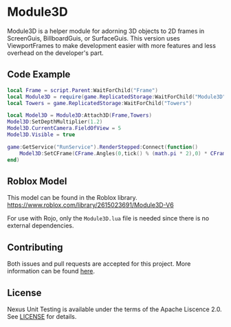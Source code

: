 # Module3D
Module3D is a helper module for adorning 3D objects to 2D frames
in ScreenGuis, BillboardGuis, or SurfaceGuis. This version uses
ViewportFrames to make development easier with more features and
less overhead on the developer's part.

## Code Example
```lua
local Frame = script.Parent:WaitForChild("Frame")
local Module3D = require(game.ReplicatedStorage:WaitForChild("Module3D"))
local Towers = game.ReplicatedStorage:WaitForChild("Towers")

local Model3D = Module3D:Attach3D(Frame,Towers)
Model3D:SetDepthMultiplier(1.2)
Model3D.CurrentCamera.FieldOfView = 5
Model3D.Visible = true

game:GetService("RunService").RenderStepped:Connect(function()
	Model3D:SetCFrame(CFrame.Angles(0,tick() % (math.pi * 2),0) * CFrame.Angles(math.rad(-10),0,0))
end)
```

## Roblox Model
This model can be found in the Roblox library.
https://www.roblox.com/library/2615023691/Module3D-V6

For use with Rojo, only the `Module3D.lua` file is
needed since there is no external dependencies.

## Contributing
Both issues and pull requests are accepted for this project.
More information can be found [here](docs/contributing.md).

## License
Nexus Unit Testing is available under the terms of the Apache 
Liscence 2.0. See [LICENSE](LICENSE) for details.